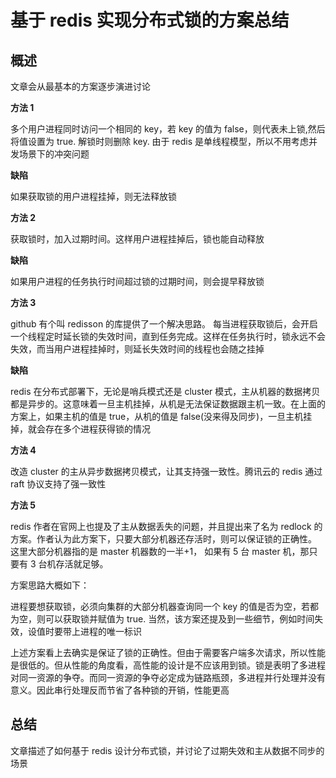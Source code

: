 # 基于 redis 实现分布式锁的方案总结

## 概述

文章会从最基本的方案逐步演进讨论

**方法 1**

多个用户进程同时访问一个相同的 key，若 key 的值为 false，则代表未上锁,然后将值设置为 true. 解锁时则删除 key. 由于 redis 是单线程模型，所以不用考虑并发场景下的冲突问题

**缺陷**

如果获取锁的用户进程挂掉，则无法释放锁

**方法 2**

获取锁时，加入过期时间。这样用户进程挂掉后，锁也能自动释放

**缺陷**

如果用户进程的任务执行时间超过锁的过期时间，则会提早释放锁

**方法 3**

github 有个叫 redisson 的库提供了一个解决思路。 每当进程获取锁后，会开启一个线程定时延长锁的失效时间，直到任务完成。这样在任务执行时，锁永远不会失效，而当用户进程挂掉时，则延长失效时间的线程也会随之挂掉

**缺陷**

redis 在分布式部署下，无论是哨兵模式还是 cluster 模式，主从机器的数据拷贝都是异步的。这意味着一旦主机挂掉，从机是无法保证数据跟主机一致。在上面的方案上，如果主机的值是 true，从机的值是 false(没来得及同步)，一旦主机挂掉，就会存在多个进程获得锁的情况

**方法 4**

改造 cluster 的主从异步数据拷贝模式，让其支持强一致性。腾讯云的 redis 通过 raft 协议支持了强一致性

**方法 5**

redis 作者在官网上也提及了主从数据丢失的问题，并且提出来了名为 redlock 的方案。作者认为此方案下，只要大部分机器还存活时，则可以保证锁的正确性。 这里大部分机器指的是 master 机器数的一半+1， 如果有 5 台 master 机，那只要有 3 台机存活就足够。

方案思路大概如下：

进程要想获取锁，必须向集群的大部分机器查询同一个 key 的值是否为空，若都为空，则可以获取锁并赋值为 true. 当然，该方案还提及到一些细节，例如时间失效，设值时要带上进程的唯一标识

上述方案看上去确实是保证了锁的正确性。但由于需要客户端多次请求，所以性能是很低的。但从性能的角度看，高性能的设计是不应该用到锁。锁是表明了多进程对同一资源的争夺。而同一资源的争夺必定成为链路瓶颈，多进程并行处理并没有意义。因此串行处理反而节省了各种锁的开销，性能更高

## 总结

文章描述了如何基于 redis 设计分布式锁，并讨论了过期失效和主从数据不同步的场景
